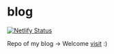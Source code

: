 # blog

[![Netlify Status](https://api.netlify.com/api/v1/badges/6b9705c8-5dcc-44a2-974e-3c9be92d4a8e/deploy-status)](https://app.netlify.com/sites/saltbo/deploys)

Repo of my blog → Welcome [visit](https://yanbo.me)  :)
